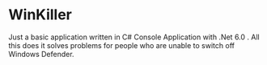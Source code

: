 # WinKiller
Just a basic application written in C# Console Application with .Net 6.0  .  All this does it solves problems for people who are unable to switch off Windows Defender.
